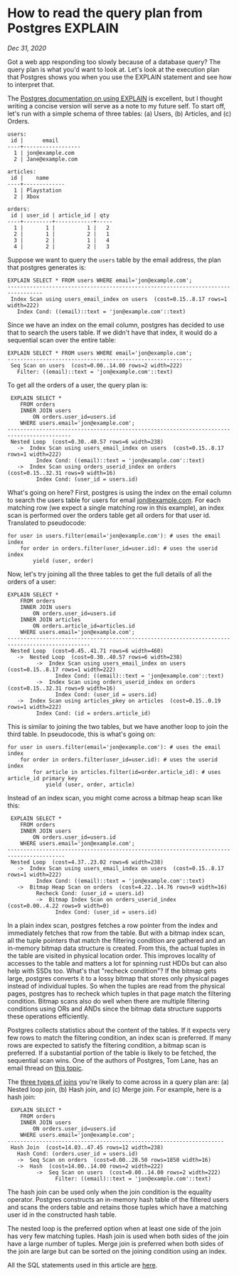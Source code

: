 # How to read the query plan from Postgres EXPLAIN
*Dec 31, 2020*

Got a web app responding too slowly because of a database query?
The query plan is what you'd want to look at.
Let's look at the execution plan that Postgres shows you when you
use the EXPLAIN statement and see how to interpret that.

The [Postgres documentation on using EXPLAIN](https://www.postgresql.org/docs/9.4/using-explain.html)
is excellent, but I thought writing a concise version will serve as a note to my future self.
To start off, let's run with a simple schema of three tables: (a) Users,
(b) Articles, and (c) Orders.

```
users:
 id |      email
----+------------------
  1 | jon@example.com
  2 | Jane@example.com
```

```
articles:
 id |    name
----+-------------
  1 | Playstation
  2 | Xbox
```

```
orders:
 id | user_id | article_id | qty
----+---------+------------+-----
  1 |       1 |          1 |   2
  2 |       1 |          2 |   1
  3 |       2 |          1 |   4
  4 |       2 |          2 |   3
```

Suppose we want to query the `users` table by the email address, the plan that
postgres generates is:
```
EXPLAIN SELECT * FROM users WHERE email='jon@example.com';
---------------------------------------------------------------------------------
 Index Scan using users_email_index on users  (cost=0.15..8.17 rows=1 width=222)
   Index Cond: ((email)::text = 'jon@example.com'::text)
```
Since we have an index on the email column, postgres has decided to use that
to search the users table. If we didn't have that index, it would do a sequential
scan over the entire table:
```
EXPLAIN SELECT * FROM users WHERE email='jon@example.com';
----------------------------------------------------------
 Seq Scan on users  (cost=0.00..14.00 rows=2 width=222)
   Filter: ((email)::text = 'jon@example.com'::text)
```


To get all the orders of a user, the query plan is:
```
 EXPLAIN SELECT *
    FROM orders
    INNER JOIN users
        ON orders.user_id=users.id
    WHERE users.email='jon@example.com';
------------------------------------------------------------------------------------------
 Nested Loop  (cost=0.30..40.57 rows=6 width=238)
   ->  Index Scan using users_email_index on users  (cost=0.15..8.17 rows=1 width=222)
         Index Cond: ((email)::text = 'jon@example.com'::text)
   ->  Index Scan using orders_userid_index on orders  (cost=0.15..32.31 rows=9 width=16)
         Index Cond: (user_id = users.id)
```
What's going on here? First, postgres is using the index on the email column
to search the users table for users for email jon@example.com.
For each matching row (we expect a single matching row in this example),
an index scan is performed over the orders table get all orders for that user id.
Translated to pseudocode:
```
for user in users.filter(email='jon@example.com'): # uses the email index
    for order in orders.filter(user_id=user.id): # uses the userid index
        yield (user, order)
```

Now, let's try joining all the three tables to get the full details of all the orders of a user:

```
EXPLAIN SELECT *
    FROM orders
    INNER JOIN users
        ON orders.user_id=users.id
    INNER JOIN articles
        ON orders.article_id=articles.id
    WHERE users.email='jon@example.com';
------------------------------------------------------------------------------------------------
 Nested Loop  (cost=0.45..41.71 rows=6 width=460)
   ->  Nested Loop  (cost=0.30..40.57 rows=6 width=238)
         ->  Index Scan using users_email_index on users  (cost=0.15..8.17 rows=1 width=222)
               Index Cond: ((email)::text = 'jon@example.com'::text)
         ->  Index Scan using orders_userid_index on orders  (cost=0.15..32.31 rows=9 width=16)
               Index Cond: (user_id = users.id)
   ->  Index Scan using articles_pkey on articles  (cost=0.15..0.19 rows=1 width=222)
         Index Cond: (id = orders.article_id)
```
This is similar to joining the two tables, but we have another loop to join the third table.
In pseudocode, this is what's going on:
```
for user in users.filter(email='jon@example.com'): # uses the email index
    for order in orders.filter(user_id=user.id): # uses the userid index
        for article in articles.filter(id=order.article_id): # uses article_id primary key
            yield (user, order, article)
```

Instead of an index scan, you might come across a bitmap heap scan like this:
```
 EXPLAIN SELECT *
    FROM orders
    INNER JOIN users
        ON orders.user_id=users.id
    WHERE users.email='jon@example.com';
----------------------------------------------------------------------------------------
 Nested Loop  (cost=4.37..23.02 rows=6 width=238)
   ->  Index Scan using users_email_index on users  (cost=0.15..8.17 rows=1 width=222)
         Index Cond: ((email)::text = 'jon@example.com'::text)
   ->  Bitmap Heap Scan on orders  (cost=4.22..14.76 rows=9 width=16)
         Recheck Cond: (user_id = users.id)
         ->  Bitmap Index Scan on orders_userid_index  (cost=0.00..4.22 rows=9 width=0)
               Index Cond: (user_id = users.id)
```
In a plain index scan, postgres fetches a row pointer from the index and immediately
fetches that row from the table. But with a bitmap index scan, all the tuple pointers
that match the filtering condition are gathered and an in-memory bitmap data structure
is created. From this, the actual tuples in the table are visited in physical location order.
This improves locality of accesses to the table and matters a lot for spinning rust HDDs but
can also help with SSDs too. What's that "recheck condition"? If the bitmap gets large,
postgres converts it to a lossy bitmap that stores only physical pages instead of individual
tuples. So when the tuples are read from the physical pages, postgres has to recheck which
tuples in that page match the filtering condition. Bitmap scans also do well when there
are multiple filtering conditions using ORs and ANDs since the bitmap data structure supports
these operations efficiently.

Postgres collects statistics about the content of the tables. If it expects very few rows
to match the filtering condition, an index scan is preferred. If many rows are expected to
satisfy the filtering condition, a bitmap scan is preferred. If a substantial portion of the table
is likely to be fetched, the sequential scan wins. One of the authors of Postgres, Tom Lane, has
an email thread on [this topic](https://www.postgresql.org/message-id/12553.1135634231@sss.pgh.pa.us).

The [three types of joins](https://stackoverflow.com/a/49024533) you're likely to come across in a
query plan are: (a) Nested loop join, (b) Hash join, and (c) Merge join. For example, here is a hash join:
```
 EXPLAIN SELECT *
    FROM orders
    INNER JOIN users
        ON orders.user_id=users.id
    WHERE users.email='jon@example.com';
--------------------------------------------------------------------
 Hash Join  (cost=14.03..47.45 rows=12 width=238)
   Hash Cond: (orders.user_id = users.id)
   ->  Seq Scan on orders  (cost=0.00..28.50 rows=1850 width=16)
   ->  Hash  (cost=14.00..14.00 rows=2 width=222)
         ->  Seq Scan on users  (cost=0.00..14.00 rows=2 width=222)
               Filter: ((email)::text = 'jon@example.com'::text)
```
The hash join can be used only when the join condition is the equality operator.
Postgres constructs an in-memory hash table of the filtered users and scans the
orders table and retains those tuples which have a matching user id in the
constructed hash table.

The nested loop is the preferred option when at least one side of the join has very
few matching tuples. Hash join is used when both sides of the join have a large number of tuples.
Merge join is preferred when both sides of the join are large but can be sorted on the joining
condition using an index.

All the SQL statements used in this article are [here](explain.sql).